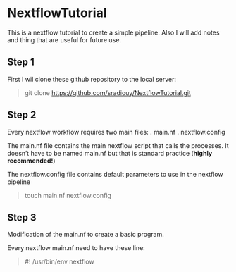 # NextflowTutorial

This is a nextflow tutorial to create a simple pipeline. Also I will add notes and thing that are useful for future use.

## Step 1

First I wil clone these github repository to the local server: 

> git clone https://github.com/sradiouy/NextflowTutorial.git

## Step 2 

Every nextflow workflow requires two main files: 
  . main.nf
  . nextflow.config
  
The main.nf file contains the main nextflow script that calls the processes.
It doesn’t have to be named main.nf but that is standard practice (**highly recommended!**)

The nextflow.config file contains default parameters to use in the nextflow pipeline

> touch main.nf nextflow.config

## Step 3 

Modification of the main.nf to create a basic program.

Every nextflow main.nf need to have these line:
> #! /usr/bin/env nextflow



